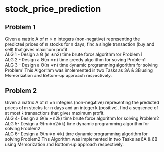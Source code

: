 # stock_price_prediction
## Problem 1
Given a matrix A of m × n integers (non-negative) representing the predicted prices of m stocks for n days, find a single transaction (buy and sell) that gives maximum profit. \
ALG 1 - Design a Θ (m ∗n2) time brute force algorithm for Problem 1 \
ALG 2 - Design a Θ(m ∗n) time greedy algorithm for solving Problem1 \
ALG 3 - Design a Θ(m ∗n) time dynamic programming algorithm for solving Problem1 This Algorithm was implemented in two Tasks as 3A & 3B using Memorization and Bottom-up approach respectively.

## Problem 2
Given a matrix A of m ×n integers (non-negative) representing the predicted prices of m stocks for n days and an integer k (positive), find a sequence of at most k transactions that gives maximum profit. \
ALG 4- Design a Θ(m ∗n2k) time brute force algorithm for solving Problem2 \
ALG 5- Design a Θ(m ∗n2∗k) time dynamic programming algorithm for solving Problem2 \
ALG 6- Design a Θ(m ∗n ∗k) time dynamic programming algorithm for solving Problem2 This Algorithm was implemented in two Tasks as 6A & 6B using Memorization and Bottom-up approach respectively.
